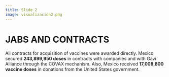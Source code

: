 ```yaml
---
title: Slide 2
image: visualizacion2.png
---
```


# JABS AND CONTRACTS

All contracts for acquisition of vaccines were awarded directly. Mexico secured **243,899,950 doses** in contracts with companies and with Gavi Alliance through the COVAX mechanism. Also, Mexico received **17,008,800 vaccine doses** in donations from the United States government.
